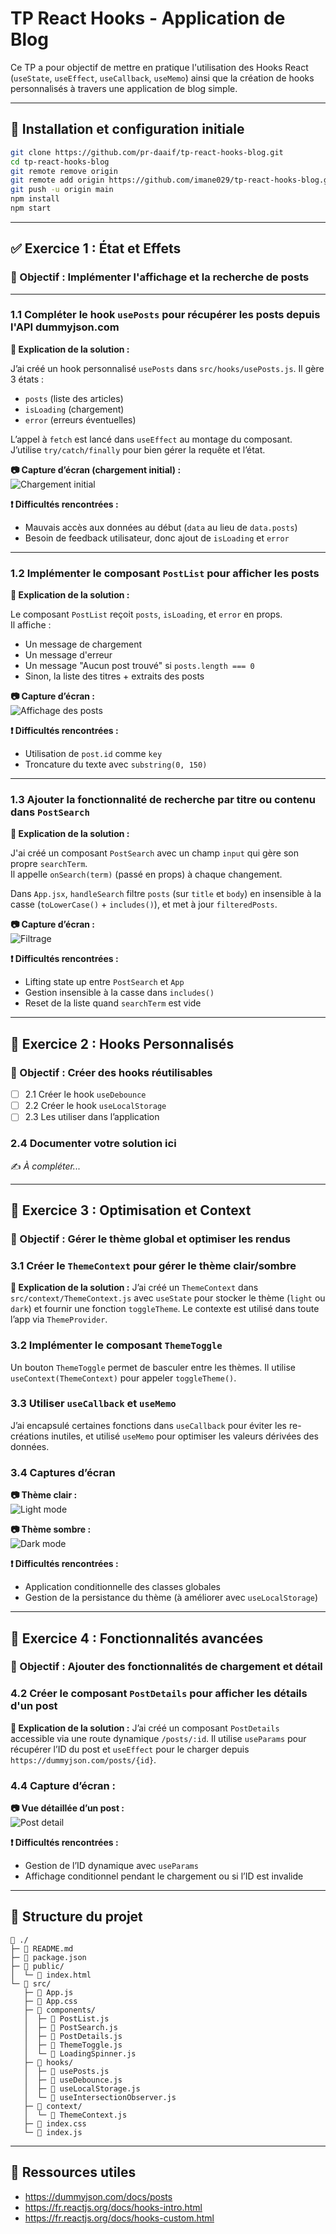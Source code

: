 
# TP React Hooks - Application de Blog

Ce TP a pour objectif de mettre en pratique l'utilisation des Hooks React (`useState`, `useEffect`, `useCallback`, `useMemo`) ainsi que la création de hooks personnalisés à travers une application de blog simple.

---

## 🚀 Installation et configuration initiale

```bash
git clone https://github.com/pr-daaif/tp-react-hooks-blog.git
cd tp-react-hooks-blog
git remote remove origin
git remote add origin https://github.com/imane029/tp-react-hooks-blog.git
git push -u origin main
npm install
npm start
```

---

## ✅ Exercice 1 : État et Effets

### 🎯 Objectif : Implémenter l'affichage et la recherche de posts

---

### 1.1 Compléter le hook `usePosts` pour récupérer les posts depuis l'API dummyjson.com

**🧐 Explication de la solution :**

J’ai créé un hook personnalisé `usePosts` dans `src/hooks/usePosts.js`. Il gère 3 états :  
- `posts` (liste des articles)  
- `isLoading` (chargement)  
- `error` (erreurs éventuelles)

L’appel à `fetch` est lancé dans `useEffect` au montage du composant.  
J’utilise `try/catch/finally` pour bien gérer la requête et l’état.

**📷 Capture d’écran (chargement initial) :**  
![Chargement initial](https://github.com/Imane029/tp_react_hooks/blob/7c6930249dfc04f57fcb0aa439ab380fac71042d/screenshots/cap%20proj.PNG)

**❗ Difficultés rencontrées :**
- Mauvais accès aux données au début (`data` au lieu de `data.posts`)
- Besoin de feedback utilisateur, donc ajout de `isLoading` et `error`

---

### 1.2 Implémenter le composant `PostList` pour afficher les posts

**🧐 Explication de la solution :**

Le composant `PostList` reçoit `posts`, `isLoading`, et `error` en props.  
Il affiche :
- Un message de chargement
- Un message d'erreur
- Un message "Aucun post trouvé" si `posts.length === 0`
- Sinon, la liste des titres + extraits des posts

**📷 Capture d’écran :**  
![Affichage des posts](https://github.com/Imane029/tp_react_hooks/blob/7c6930249dfc04f57fcb0aa439ab380fac71042d/screenshots/cap%20proj.PNG)

**❗ Difficultés rencontrées :**
- Utilisation de `post.id` comme `key`
- Troncature du texte avec `substring(0, 150)`

---

### 1.3 Ajouter la fonctionnalité de recherche par titre ou contenu dans `PostSearch`

**🧐 Explication de la solution :**

J'ai créé un composant `PostSearch` avec un champ `input` qui gère son propre `searchTerm`.  
Il appelle `onSearch(term)` (passé en props) à chaque changement.

Dans `App.jsx`, `handleSearch` filtre `posts` (sur `title` et `body`) en insensible à la casse (`toLowerCase()` + `includes()`), et met à jour `filteredPosts`.

**📷 Capture d’écran :**  
![Filtrage](https://github.com/Imane029/tp_react_hooks/blob/1faba5444be2f3803f2ceb83029b5c5e51cca166/screenshots/cap%20proj1.PNG)

**❗ Difficultés rencontrées :**
- Lifting state up entre `PostSearch` et `App`
- Gestion insensible à la casse dans `includes()`
- Reset de la liste quand `searchTerm` est vide

---

## 🧰 Exercice 2 : Hooks Personnalisés

### 🎯 Objectif : Créer des hooks réutilisables

- [ ] 2.1 Créer le hook `useDebounce`
- [ ] 2.2 Créer le hook `useLocalStorage`
- [ ] 2.3 Les utiliser dans l’application

### 2.4 Documenter votre solution ici

✍️ _À compléter..._

---

## 🌟 Exercice 3 : Optimisation et Context

### 🎯 Objectif : Gérer le thème global et optimiser les rendus

### 3.1 Créer le `ThemeContext` pour gérer le thème clair/sombre

**🧐 Explication de la solution :**
J’ai créé un `ThemeContext` dans `src/context/ThemeContext.js` avec `useState` pour stocker le thème (`light` ou `dark`) et fournir une fonction `toggleTheme`. Le contexte est utilisé dans toute l’app via `ThemeProvider`.

### 3.2 Implémenter le composant `ThemeToggle`

Un bouton `ThemeToggle` permet de basculer entre les thèmes. Il utilise `useContext(ThemeContext)` pour appeler `toggleTheme()`.

### 3.3 Utiliser `useCallback` et `useMemo`

J’ai encapsulé certaines fonctions dans `useCallback` pour éviter les re-créations inutiles, et utilisé `useMemo` pour optimiser les valeurs dérivées des données.

### 3.4 Captures d’écran

**📷 Thème clair :**  
![Light mode](https://github.com/Imane029/tp_react_hooks/blob/1faba5444be2f3803f2ceb83029b5c5e51cca166/screenshots/light.PNG)

**📷 Thème sombre :**  
![Dark mode](https://github.com/Imane029/tp_react_hooks/blob/1faba5444be2f3803f2ceb83029b5c5e51cca166/screenshots/dark.PNG)

**❗ Difficultés rencontrées :**
- Application conditionnelle des classes globales
- Gestion de la persistance du thème (à améliorer avec `useLocalStorage`)

---

## 🚀 Exercice 4 : Fonctionnalités avancées

### 🎯 Objectif : Ajouter des fonctionnalités de chargement et détail

### 4.2 Créer le composant `PostDetails` pour afficher les détails d'un post

**🧐 Explication de la solution :**
J’ai créé un composant `PostDetails` accessible via une route dynamique `/posts/:id`. Il utilise `useParams` pour récupérer l’ID du post et `useEffect` pour le charger depuis `https://dummyjson.com/posts/{id}`.

### 4.4 Capture d’écran :

**📷 Vue détaillée d’un post :**  
![Post detail](https://github.com/Imane029/tp_react_hooks/blob/1faba5444be2f3803f2ceb83029b5c5e51cca166/screenshots/detail.PNG)

**❗ Difficultés rencontrées :**
- Gestion de l’ID dynamique avec `useParams`
- Affichage conditionnel pendant le chargement ou si l’ID est invalide

---

## 📁 Structure du projet

```
📁 ./
├─ 📄 README.md
├─ 📄 package.json
├─ 📁 public/
│  └─ 📄 index.html
└─ 📁 src/
   ├─ 📄 App.js
   ├─ 📄 App.css
   ├─ 📁 components/
   │  ├─ 📄 PostList.js
   │  ├─ 📄 PostSearch.js
   │  ├─ 📄 PostDetails.js
   │  ├─ 📄 ThemeToggle.js
   │  └─ 📄 LoadingSpinner.js
   ├─ 📁 hooks/
   │  ├─ 📄 usePosts.js
   │  ├─ 📄 useDebounce.js
   │  ├─ 📄 useLocalStorage.js
   │  └─ 📄 useIntersectionObserver.js
   ├─ 📁 context/
   │  └─ 📄 ThemeContext.js
   ├─ 📄 index.css
   └─ 📄 index.js
```

---

## 🔗 Ressources utiles

- https://dummyjson.com/docs/posts
- https://fr.reactjs.org/docs/hooks-intro.html
- https://fr.reactjs.org/docs/hooks-custom.html

